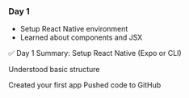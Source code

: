 ### Day 1
- Setup React Native environment
- Learned about components and JSX

✅ Day 1 Summary:
 Setup React Native (Expo or CLI)

 Understood basic structure

 Created your first app
 Pushed code to GitHub